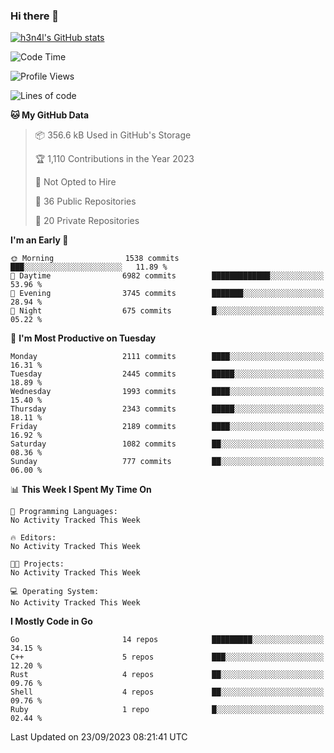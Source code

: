 ### Hi there 👋

[![h3n4l's GitHub stats](https://github-readme-stats.vercel.app/api?username=h3n4l&count_private=true&show_icons=true&theme=radical)](https://github.com/h3n4l/github-readme-stats)

<!--START_SECTION:waka-->
![Code Time](http://img.shields.io/badge/Code%20Time-1%2C586%20hrs%205%20mins-blue)

![Profile Views](http://img.shields.io/badge/Profile%20Views-0-blue)

![Lines of code](https://img.shields.io/badge/From%20Hello%20World%20I%27ve%20Written-3.5%20million%20lines%20of%20code-blue)

**🐱 My GitHub Data** 

> 📦 356.6 kB Used in GitHub's Storage 
 > 
> 🏆 1,110 Contributions in the Year 2023
 > 
> 🚫 Not Opted to Hire
 > 
> 📜 36 Public Repositories 
 > 
> 🔑 20 Private Repositories 
 > 
**I'm an Early 🐤** 

```text
🌞 Morning                1538 commits        ███░░░░░░░░░░░░░░░░░░░░░░   11.89 % 
🌆 Daytime                6982 commits        █████████████░░░░░░░░░░░░   53.96 % 
🌃 Evening                3745 commits        ███████░░░░░░░░░░░░░░░░░░   28.94 % 
🌙 Night                  675 commits         █░░░░░░░░░░░░░░░░░░░░░░░░   05.22 % 
```
📅 **I'm Most Productive on Tuesday** 

```text
Monday                   2111 commits        ████░░░░░░░░░░░░░░░░░░░░░   16.31 % 
Tuesday                  2445 commits        █████░░░░░░░░░░░░░░░░░░░░   18.89 % 
Wednesday                1993 commits        ████░░░░░░░░░░░░░░░░░░░░░   15.40 % 
Thursday                 2343 commits        █████░░░░░░░░░░░░░░░░░░░░   18.11 % 
Friday                   2189 commits        ████░░░░░░░░░░░░░░░░░░░░░   16.92 % 
Saturday                 1082 commits        ██░░░░░░░░░░░░░░░░░░░░░░░   08.36 % 
Sunday                   777 commits         ██░░░░░░░░░░░░░░░░░░░░░░░   06.00 % 
```


📊 **This Week I Spent My Time On** 

```text
💬 Programming Languages: 
No Activity Tracked This Week

🔥 Editors: 
No Activity Tracked This Week

🐱‍💻 Projects: 
No Activity Tracked This Week

💻 Operating System: 
No Activity Tracked This Week
```

**I Mostly Code in Go** 

```text
Go                       14 repos            █████████░░░░░░░░░░░░░░░░   34.15 % 
C++                      5 repos             ███░░░░░░░░░░░░░░░░░░░░░░   12.20 % 
Rust                     4 repos             ██░░░░░░░░░░░░░░░░░░░░░░░   09.76 % 
Shell                    4 repos             ██░░░░░░░░░░░░░░░░░░░░░░░   09.76 % 
Ruby                     1 repo              █░░░░░░░░░░░░░░░░░░░░░░░░   02.44 % 
```




 Last Updated on 23/09/2023 08:21:41 UTC
<!--END_SECTION:waka-->

